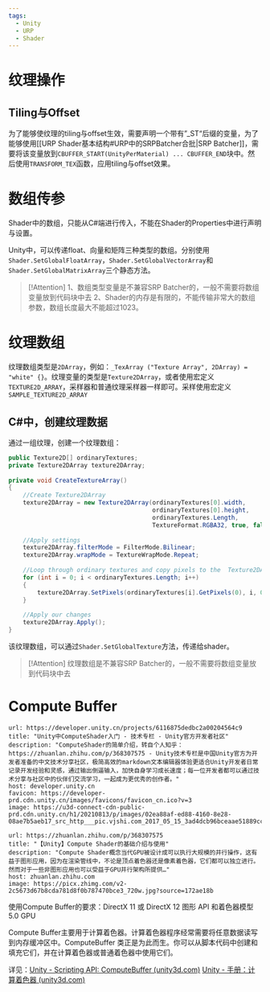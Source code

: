 ```yaml
---
tags:
  - Unity
  - URP
  - Shader
---
```

# 纹理操作

## Tiling与Offset

为了能够使纹理的tiling与offset生效，需要声明一个带有”\_ST“后缀的变量，为了能够使用[[URP Shader基本结构#URP中的SRPBatcher合批|SRP Batcher]]，需要将该变量放到`CBUFFER_START(UnityPerMaterial) ... CBUFFER_END`块中。然后使用`TRANSFORM_TEX`函数，应用tiling与offset效果。

# 数组传参

Shader中的数组，只能从C#端进行传入，不能在Shader的Properties中进行声明与设置。

Unity中，可以传递float、向量和矩阵三种类型的数组。分别使用`Shader.SetGlobalFloatArray`，`Shader.SetGlobalVectorArray`和`Shader.SetGlobalMatrixArray`三个静态方法。

>[!Attention]
>1、数组类型变量是不兼容SRP Batcher的，一般不需要将数组变量放到代码块中去
>2、Shader的内存是有限的，不能传输非常大的数组参数，数组长度最大不能超过1023。

# 纹理数组

纹理数组类型是`2DArray`，例如：`_TexArray ("Texture Array", 2DArray) = "white" {}`。纹理变量的类型是`Texture2DArray`，或者使用宏定义`TEXTURE2D_ARRAY`，采样器和普通纹理采样器一样即可。采样使用宏定义`SAMPLE_TEXTURE2D_ARRAY`

## C#中，创建纹理数据

通过一组纹理，创建一个纹理数组：
```C#
public Texture2D[] ordinaryTextures;  
private Texture2DArray texture2DArray;  
  
private void CreateTextureArray()  
{  
    //Create Texture2DArray  
    texture2DArray = new Texture2DArray(ordinaryTextures[0].width, 
										ordinaryTextures[0].height, 
										ordinaryTextures.Length,  
							            TextureFormat.RGBA32, true, false);  
    
    //Apply settings  
    texture2DArray.filterMode = FilterMode.Bilinear;  
    texture2DArray.wrapMode = TextureWrapMode.Repeat; 
     
    //Loop through ordinary textures and copy pixels to the  Texture2DArray    
    for (int i = 0; i < ordinaryTextures.Length; i++)  
    {        
	    texture2DArray.SetPixels(ordinaryTextures[i].GetPixels(0), i, 0);  
    }  
    
    //Apply our changes  
    texture2DArray.Apply();  
}
```
该纹理数组，可以通过`Shader.SetGlobalTexture`方法，传递给shader。

>[!Attention]
>纹理数组是不兼容SRP Batcher的，一般不需要将数组变量放到代码块中去

# Compute Buffer

```cardlink
url: https://developer.unity.cn/projects/6116875dedbc2a00204564c9
title: "Unity中ComputeShader入门 - 技术专栏 - Unity官方开发者社区"
description: "ComputeShader的简单介绍，转自个人知乎：https://zhuanlan.zhihu.com/p/368307575 - Unity技术专栏是中国Unity官方为开发者准备的中文技术分享社区，极简高效的markdown文本编辑器体验更适合Unity开发者日常记录开发经验和灵感，通过输出倒逼输入，加快自身学习成长速度；每一位开发者都可以通过技术分享与社区中的伙伴们交流学习，一起成为更优秀的创作者。"
host: developer.unity.cn
favicon: https://developer-prd.cdn.unity.cn/images/favicons/favicon_cn.ico?v=3
image: https://u3d-connect-cdn-public-prd.cdn.unity.cn/h1/20210813/p/images/02ea88af-ed88-4160-8e28-08ae7b5aeb17_src_http___pic.vjshi.com_2017_05_15_3ad4dcb96bceaae51889ccf130cc4a3f_00002.jpg_x_oss_process_style_watermark_refer_http___pic.vjshi.jpg
```

```cardlink
url: https://zhuanlan.zhihu.com/p/368307575
title: "【Unity】Compute Shader的基础介绍与使用"
description: "Compute Shader概念当代GPU被设计成可以执行大规模的并行操作，这有益于图形应用，因为在渲染管线中，不论是顶点着色器还是像素着色器，它们都可以独立进行。然而对于一些非图形应用也可以受益于GPU并行架构所提供…"
host: zhuanlan.zhihu.com
image: https://picx.zhimg.com/v2-2c5673d67b8cda781d8f0b787470bce3_720w.jpg?source=172ae18b
```

使用Compute Buffer的要求：DirectX 11 或 DirectX 12 图形 API 和着色器模型 5.0 GPU

Compute Buffer主要用于计算着色器。计算着色器程序经常需要将任意数据读写到内存缓冲区中。ComputeBuffer 类正是为此而生。你可以从脚本代码中创建和填充它们，并在计算着色器或普通着色器中使用它们。

详见：[Unity - Scripting API: ComputeBuffer (unity3d.com)](https://docs.unity3d.com/2023.2/Documentation/ScriptReference/ComputeBuffer.html)
       [Unity - 手册：计算着色器 (unity3d.com)](https://docs.unity3d.com/2023.2/Documentation/Manual/class-ComputeShader.html)


